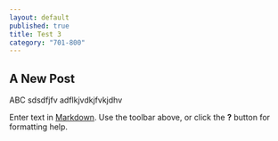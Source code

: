 ```yaml
---
layout: default
published: true
title: Test 3
category: "701-800"
---
```


## A New Post

ABC
sdsdfjfv
adflkjvdkjfvkjdhv

Enter text in [Markdown](http://daringfireball.net/projects/markdown/). Use the toolbar above, or click the **?** button for formatting help.
